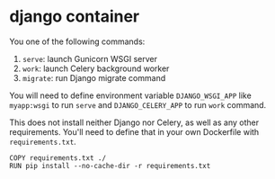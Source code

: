 django container
================

You one of the following commands:

1. `serve`: launch Gunicorn WSGI server
2. `work`: launch Celery background worker
3. `migrate`: run Django migrate command

You will need to define environment variable `DJANGO_WSGI_APP` like
`myapp:wsgi` to run `serve` and `DJANGO_CELERY_APP` to run `work`
command.

This does not install neither Django nor Celery, as well as any other
requirements. You'll need to define that in your own Dockerfile with
`requirements.txt`.

    COPY requirements.txt ./
    RUN pip install --no-cache-dir -r requirements.txt
